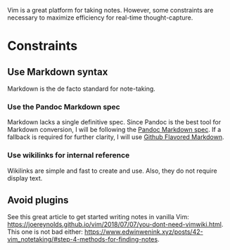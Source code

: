 Vim is a great platform for taking notes. However, some constraints are necessary to maximize efficiency for real-time thought-capture.


# Constraints

## Use Markdown syntax

Markdown is the de facto standard for note-taking.

### Use the Pandoc Markdown spec

Markdown lacks a single definitive spec. Since Pandoc is the best tool for Markdown conversion, I will be following the [Pandoc Markdown spec](https://pandoc.org/MANUAL.html#pandocs-markdown). If a fallback is required for further clarity, I will use [Github Flavored Markdown](https://github.github.com/gfm).

### Use wikilinks for internal reference

Wikilinks are simple and fast to create and use. Also, they do not require display text.


## Avoid plugins

See this great article to get started writing notes in vanilla Vim: <https://joereynolds.github.io/vim/2018/07/07/you-dont-need-vimwiki.html>. This one is not bad either: <https://www.edwinwenink.xyz/posts/42-vim_notetaking/#step-4-methods-for-finding-notes>.
